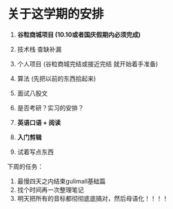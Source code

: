 # 关于这学期的安排



1. **谷粒商城项目   (10.10或者国庆假期内必须完成)**

2. 技术栈 查缺补漏 

3. 个人项目     (谷粒商城完结或接近完结 就开始着手准备)

4. 算法  (先把以前的东西拾起来)

5. 面试八股文 

6. 是否考研？实习的安排？

   

   

7. **英语口语 + 阅读**

8. **入门剪辑**

9. 试着写点东西





下周的任务：

1. 最慢四天之内结束gulimall基础篇
1. 找个时间再一次整理笔记
1. 明天把所有的音标都彻彻底底搞对，然后母语化！！！！


































